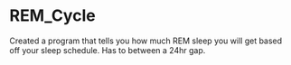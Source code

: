 # REM_Cycle
Created a program that tells you how much REM sleep you will get based off your sleep schedule.
Has to between a 24hr gap.
